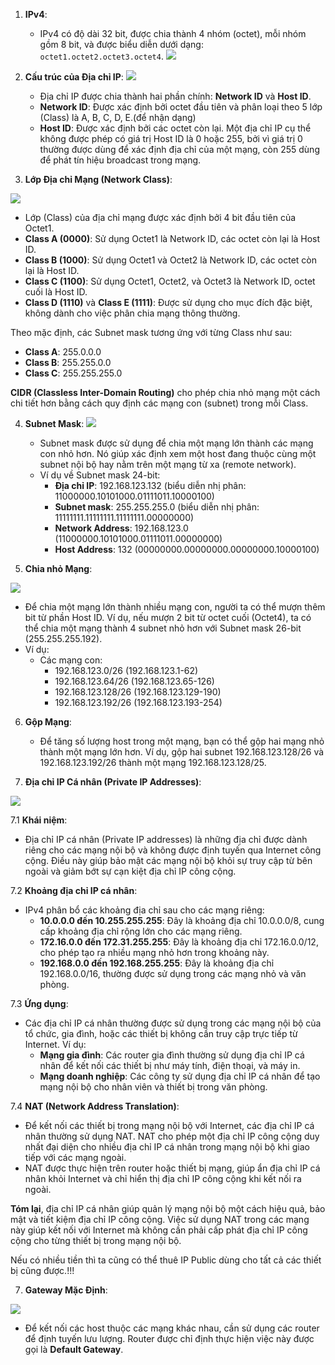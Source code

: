 
1. **IPv4**:
   - IPv4 có độ dài 32 bit, được chia thành 4 nhóm (octet), mỗi nhóm gồm 8 bit, và được biểu diễn dưới dạng: `octet1.octet2.octet3.octet4`.
 ![](https://img001.prntscr.com/file/img001/zbASzPz2SNubZSpiT3HnOg.png)

2. **Cấu trúc của Địa chỉ IP**:
![](https://img001.prntscr.com/file/img001/wAl4c4iPQamv22nzRAzMew.png)
   - Địa chỉ IP được chia thành hai phần chính: **Network ID** và **Host ID**.
   - **Network ID**: Được xác định bởi octet đầu tiên và phân loại theo 5 lớp (Class) là A, B, C, D, E.(để nhận dạng)
   - **Host ID**: Được xác định bởi các octet còn lại. Một địa chỉ IP cụ thể không được phép có giá trị Host ID là 0 hoặc 255, bởi vì giá trị 0 thường được dùng để xác định địa chỉ của một mạng, còn 255 dùng để phát tín hiệu broadcast trong mạng.

3. **Lớp Địa chỉ Mạng (Network Class)**:

![](https://img001.prntscr.com/file/img001/gTFuh6EIQwmCdMZhuhioOw.png)
   - Lớp (Class) của địa chỉ mạng được xác định bởi 4 bit đầu tiên của Octet1.
   - **Class A (0000)**: Sử dụng Octet1 là Network ID, các octet còn lại là Host ID.
   - **Class B (1000)**: Sử dụng Octet1 và Octet2 là Network ID, các octet còn lại là Host ID.
   - **Class C (1100)**: Sử dụng Octet1, Octet2, và Octet3 là Network ID, octet cuối là Host ID.
   - **Class D (1110)** và **Class E (1111)**: Được sử dụng cho mục đích đặc biệt, không dành cho việc phân chia mạng thông thường.
   
   Theo mặc định, các Subnet mask tương ứng với từng Class như sau:
   - **Class A**: 255.0.0.0
   - **Class B**: 255.255.0.0
   - **Class C**: 255.255.255.0

   **CIDR (Classless Inter-Domain Routing)** cho phép chia nhỏ mạng một cách chi tiết hơn bằng cách quy định các mạng con (subnet) trong mỗi Class.

4. **Subnet Mask**:
![](https://img001.prntscr.com/file/img001/83gVyqPmS02dAXEuUHKCGA.png)
   - Subnet mask được sử dụng để chia một mạng lớn thành các mạng con nhỏ hơn. Nó giúp xác định xem một host đang thuộc cùng một subnet nội bộ hay nằm trên một mạng từ xa (remote network).
   - Ví dụ về Subnet mask 24-bit:
     - **Địa chỉ IP**: 192.168.123.132 (biểu diễn nhị phân: 11000000.10101000.01111011.10000100)
     - **Subnet mask**: 255.255.255.0 (biểu diễn nhị phân: 11111111.11111111.11111111.00000000)
     - **Network Address**: 192.168.123.0 (11000000.10101000.01111011.00000000)
     - **Host Address**: 132 (00000000.00000000.00000000.10000100)

5. **Chia nhỏ Mạng**:

![](https://img001.prntscr.com/file/img001/d3fDES11Qtq_VmosrVrb8g.png)
   - Để chia một mạng lớn thành nhiều mạng con, người ta có thể mượn thêm bit từ phần Host ID. Ví dụ, nếu mượn 2 bit từ octet cuối (Octet4), ta có thể chia một mạng thành 4 subnet nhỏ hơn với Subnet mask 26-bit (255.255.255.192).
   - Ví dụ:
     - Các mạng con: 
       - 192.168.123.0/26 (192.168.123.1-62)
       - 192.168.123.64/26 (192.168.123.65-126)
       - 192.168.123.128/26 (192.168.123.129-190)
       - 192.168.123.192/26 (192.168.123.193-254)

6. **Gộp Mạng**:
   - Để tăng số lượng host trong một mạng, bạn có thể gộp hai mạng nhỏ thành một mạng lớn hơn. Ví dụ, gộp hai subnet 192.168.123.128/26 và 192.168.123.192/26 thành một mạng 192.168.123.128/25.

7. **Địa chỉ IP Cá nhân (Private IP Addresses)**:

![](https://img001.prntscr.com/file/img001/pABXszMNT86leAlNKpbbAQ.png)


7.1 **Khái niệm**:
   - Địa chỉ IP cá nhân (Private IP addresses) là những địa chỉ được dành riêng cho các mạng nội bộ và không được định tuyến qua Internet công cộng. Điều này giúp bảo mật các mạng nội bộ khỏi sự truy cập từ bên ngoài và giảm bớt sự cạn kiệt địa chỉ IP công cộng.

7.2 **Khoảng địa chỉ IP cá nhân**:
   - IPv4 phân bổ các khoảng địa chỉ sau cho các mạng riêng:
     - **10.0.0.0 đến 10.255.255.255**: Đây là khoảng địa chỉ 10.0.0.0/8, cung cấp khoảng địa chỉ rộng lớn cho các mạng riêng.
     - **172.16.0.0 đến 172.31.255.255**: Đây là khoảng địa chỉ 172.16.0.0/12, cho phép tạo ra nhiều mạng nhỏ hơn trong khoảng này.
     - **192.168.0.0 đến 192.168.255.255**: Đây là khoảng địa chỉ 192.168.0.0/16, thường được sử dụng trong các mạng nhỏ và văn phòng.

7.3 **Ứng dụng**:
   - Các địa chỉ IP cá nhân thường được sử dụng trong các mạng nội bộ của tổ chức, gia đình, hoặc các thiết bị không cần truy cập trực tiếp từ Internet. Ví dụ:
     - **Mạng gia đình**: Các router gia đình thường sử dụng địa chỉ IP cá nhân để kết nối các thiết bị như máy tính, điện thoại, và máy in.
     - **Mạng doanh nghiệp**: Các công ty sử dụng địa chỉ IP cá nhân để tạo mạng nội bộ cho nhân viên và thiết bị trong văn phòng.

7.4 **NAT (Network Address Translation)**:
   - Để kết nối các thiết bị trong mạng nội bộ với Internet, các địa chỉ IP cá nhân thường sử dụng NAT. NAT cho phép một địa chỉ IP công cộng duy nhất đại diện cho nhiều địa chỉ IP cá nhân trong mạng nội bộ khi giao tiếp với các mạng ngoài.
   - NAT được thực hiện trên router hoặc thiết bị mạng, giúp ẩn địa chỉ IP cá nhân khỏi Internet và chỉ hiển thị địa chỉ IP công cộng khi kết nối ra ngoài.



**Tóm lại**, địa chỉ IP cá nhân giúp quản lý mạng nội bộ một cách hiệu quả, bảo mật và tiết kiệm địa chỉ IP công cộng. Việc sử dụng NAT trong các mạng này giúp kết nối với Internet mà không cần phải cấp phát địa chỉ IP công cộng cho từng thiết bị trong mạng nội bộ.

Nếu có nhiều tiền thì ta cũng có thể thuê IP Public dùng cho tất cả các thiết bị cũng được.!!!

7. **Gateway Mặc Định**:

![](https://img001.prntscr.com/file/img001/Ra5ZYy41RTW02RqpU3Hqog.png)
   - Để kết nối các host thuộc các mạng khác nhau, cần sử dụng các router để định tuyến lưu lượng. Router được chỉ định thực hiện việc này được gọi là **Default Gateway**.

